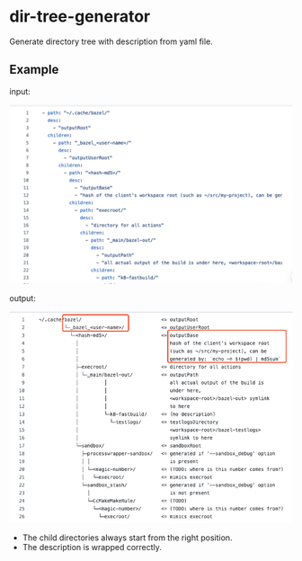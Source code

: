 # dir-tree-generator

Generate directory tree with description from yaml file.

## Example

input:

![](/image/input-1.png)

output:

![](/image/output-1.png)

- The child directories always start from the right position.
- The description is wrapped correctly.
